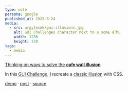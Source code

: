 ```yaml
---
type: note
persona: google
published_at: 2022-8-24
media:
  - src: argyleink/gui-illusions.jpg
    alt: GUI Challenges character next to a some HTML
    width: 1280
    height: 720
tags: 
  - media
---
```


[Thinking on ways to solve the **cafe wall illusion**](https://www.youtube.com/watch?v=71jpjr7syc4&list=PLNYkxOF6rcIAaV1wwI9540OC_3XoIzMjQ)  

In this [GUI Challenge](https://goo.gle/GUIchallenges), 
[I](https://www.youtube.com/channel/UCBGr3ZMcV5jke40_Wrv3fNA) 
recreate a [classic illusion](https://en.wikipedia.org/wiki/Caf%C3%A9_wall_illusion) with CSS.

[demo](https://gui-challenges.web.app/crooked-illusion/dist/) · 
[post](https://web.dev/building-a-crooked-grid-illusion/) · 
[source](https://github.com/argyleink/gui-challenges)